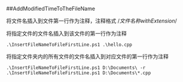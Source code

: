 ﻿##AddModifiedTimeToTheFileName

将文件名插入到文件第一行作为注释，注释格式 /*文件名称withExtension*/

将指定文件的文件名插入到该文件的第一行作为注释
```
.\InsertFileNameToFileFirstLine.ps1 .\hello.cpp
```

将指定文件夹内的所有文件的文件名插入到对应文件的第一行作为注释
```
.\InsertFileNameToFileFirstLine.ps1 D:\Documents\ -r
.\InsertFileNameToFileFirstLine.ps1 D:\Documents\*.cpp
```
